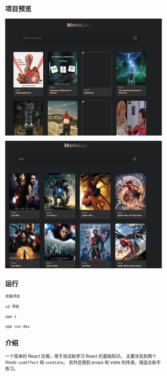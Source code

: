 ## 项目预览
![snip](./public/movie1.png)



![snip](./public/movie2.png)

## 运行

```
克隆项目

cd 项目

npm i 

npm run dev
```

## 介绍

一个简单的 React 应用，用于测试和学习 React 的基础知识。
主要涉及到两个 Hook: `useEffect` 和 `useState`。
另外还用到 props 和 state 的传递，很适合新手练习。

